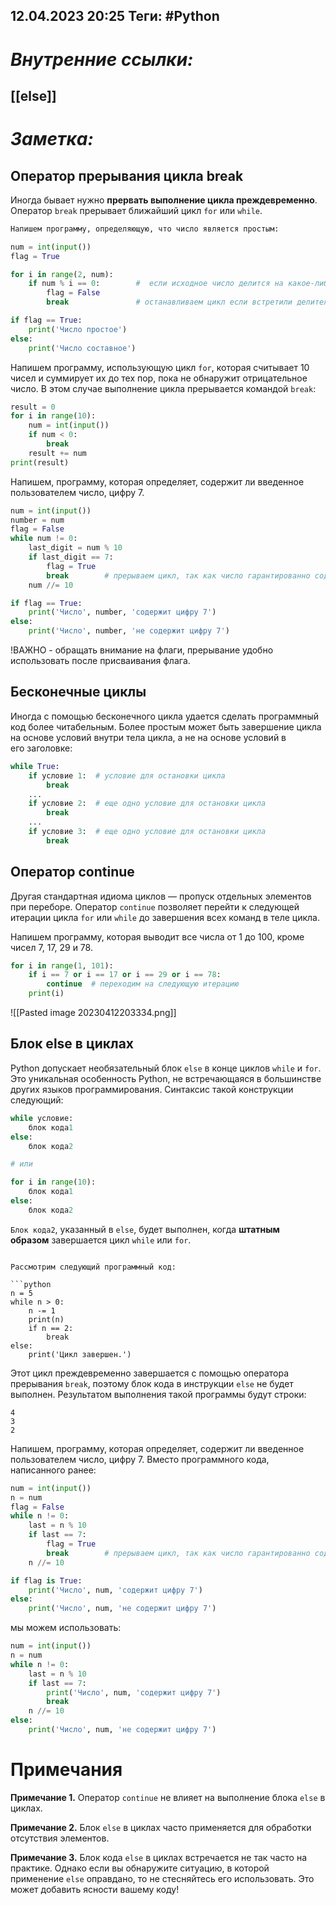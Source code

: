 12.04.2023    20:25
Теги: #Python 
---
# ***Внутренние ссылки:***
[[else]]
---
# ***Заметка:***

## Оператор прерывания цикла break

Иногда бывает нужно **прервать выполнение цикла преждевременно**. Оператор `break` прерывает ближайший цикл `for` или `while`.

```python
Напишем программу, определяющую, что число является простым:

num = int(input())
flag = True

for i in range(2, num):
    if num % i == 0:        #  если исходное число делится на какое-либо отличное от 1 и самого себя
        flag = False
        break               # останавливаем цикл если встретили делитель числа        

if flag == True:
    print('Число простое')
else:
    print('Число составное')
```

Напишем программу, использующую цикл `for`, которая считывает 10 чисел и суммирует их до тех пор, пока не обнаружит отрицательное число. В этом случае выполнение цикла прерывается командой `break`:

```python
result = 0
for i in range(10):
    num = int(input())
    if num < 0:
        break
    result += num
print(result)
```

Напишем, программу, которая определяет, содержит ли введенное пользователем число, цифру 7.

```python
num = int(input())
number = num
flag = False
while num != 0:
    last_digit = num % 10
    if last_digit == 7:
        flag = True
        break        # прерываем цикл, так как число гарантированно содержит цифру 7
    num //= 10

if flag == True:
    print('Число', number, 'содержит цифру 7')
else:
    print('Число', number, 'не содержит цифру 7')
```

!ВАЖНО - обращать внимание на флаги, прерывание удобно использовать после присваивания флага.

## Бесконечные циклы

Иногда с помощью бесконечного цикла удается сделать программный код более читабельным. Более простым может быть завершение цикла на основе условий внутри тела цикла, а не на основе условий в его заголовке:

```python
while True:
    if условие 1:  # условие для остановки цикла
        break
    ...
    if условие 2:  # еще одно условие для остановки цикла
        break
    ...
    if условие 3:  # еще одно условие для остановки цикла
        break
```

## Оператор continue

Другая стандартная идиома циклов — пропуск отдельных элементов при переборе. Оператор `continue` позволяет перейти к следующей итерации цикла `for` или `while` до завершения всех команд в теле цикла.

Напишем программу, которая выводит все числа от 1 до 100, кроме чисел 7, 17, 29 и 78.

```python
for i in range(1, 101):
    if i == 7 or i == 17 or i == 29 or i == 78:
        continue  # переходим на следующую итерацию
    print(i)
```

![[Pasted image 20230412203334.png]]

## Блок else в циклах

Python допускает необязательный блок `else` в конце циклов `while` и `for`. Это уникальная особенность Python, не встречающаяся в большинстве других языков программирования. Синтаксис такой конструкции следующий:

```python
while условие:
    блок кода1
else:
    блок кода2

# или

for i in range(10):
    блок кода1
else:
    блок кода2
```

`Блок кода2`, указанный в `else`, будет выполнен, когда **штатным образом** завершается цикл `while` или `for`.

````

Рассмотрим следующий программный код:

```python
n = 5
while n > 0:
    n -= 1
    print(n)
    if n == 2:
        break
else:
    print('Цикл завершен.')

````

Этот цикл преждевременно завершается с помощью оператора прерывания `break`, поэтому блок кода в инструкции `else` не будет выполнен. Результатом выполнения такой программы будут строки:

```no-highlight
4
3
2
```

Напишем, программу, которая определяет, содержит ли введенное пользователем число, цифру 7. Вместо программного кода, написанного ранее:

```python
num = int(input())
n = num
flag = False
while n != 0:
    last = n % 10
    if last == 7:
        flag = True
        break        # прерываем цикл, так как число гарантированно содержит цифру 7
    n //= 10

if flag is True:
    print('Число', num, 'содержит цифру 7')
else:
    print('Число', num, 'не содержит цифру 7')
```

мы можем использовать:

```python
num = int(input())
n = num
while n != 0:
    last = n % 10
    if last == 7:
        print('Число', num, 'содержит цифру 7')
        break
    n //= 10
else:
    print('Число', num, 'не содержит цифру 7')
```

# Примечания

**Примечание 1.** Оператор `continue` не влияет на выполнение блока `else` в циклах.

**Примечание 2.** Блок `else` в циклах часто применяется для обработки отсутствия элементов.

**Примечание 3.** Блок кода `else` в циклах встречается не так часто на практике. Однако если вы обнаружите ситуацию, в которой применение `else` оправдано, то не стесняйтесь его использовать. Это может добавить ясности вашему коду!